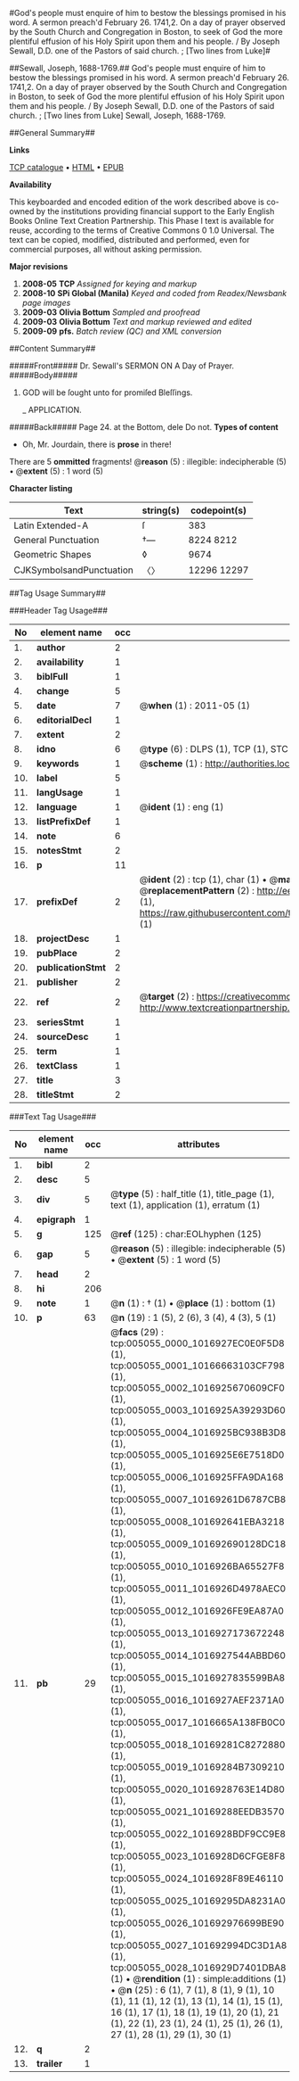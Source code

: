 #God's people must enquire of him to bestow the blessings promised in his word. A sermon preach'd February 26. 1741,2. On a day of prayer observed by the South Church and Congregation in Boston, to seek of God the more plentiful effusion of his Holy Spirit upon them and his people. / By Joseph Sewall, D.D. one of the Pastors of said church. ; [Two lines from Luke]#

##Sewall, Joseph, 1688-1769.##
God's people must enquire of him to bestow the blessings promised in his word. A sermon preach'd February 26. 1741,2. On a day of prayer observed by the South Church and Congregation in Boston, to seek of God the more plentiful effusion of his Holy Spirit upon them and his people. / By Joseph Sewall, D.D. one of the Pastors of said church. ; [Two lines from Luke]
Sewall, Joseph, 1688-1769.

##General Summary##

**Links**

[TCP catalogue](http://www.ota.ox.ac.uk/tcp/)  • 
[HTML](http://tei.it.ox.ac.uk/tcp/Texts-HTML/free/N04/N04101.html)  • 
[EPUB](http://tei.it.ox.ac.uk/tcp/Texts-EPUB/free/N04/N04101.epub)

**Availability**

This keyboarded and encoded edition of the
	       work described above is co-owned by the institutions
	       providing financial support to the Early English Books
	       Online Text Creation Partnership. This Phase I text is
	       available for reuse, according to the terms of Creative
	       Commons 0 1.0 Universal. The text can be copied,
	       modified, distributed and performed, even for
	       commercial purposes, all without asking permission.

**Major revisions**

1. __2008-05__ __TCP__ *Assigned for keying and markup*
1. __2008-10__ __SPi Global (Manila)__ *Keyed and coded from Readex/Newsbank page images*
1. __2009-03__ __Olivia Bottum__ *Sampled and proofread*
1. __2009-03__ __Olivia Bottum__ *Text and markup reviewed and edited*
1. __2009-09__ __pfs.__ *Batch review (QC) and XML conversion*

##Content Summary##

#####Front#####
Dr. Sewall's SERMON ON A Day of Prayer.
#####Body#####

1. GOD will be ſought unto for promiſed Bleſſings.

    _ APPLICATION.

#####Back#####
Page 24. at the Bottom, dele Do not.
**Types of content**

  * Oh, Mr. Jourdain, there is **prose** in there!

There are 5 **ommitted** fragments! 
 @__reason__ (5) : illegible: indecipherable (5)  •  @__extent__ (5) : 1 word (5)

**Character listing**


|Text|string(s)|codepoint(s)|
|---|---|---|
|Latin Extended-A|ſ|383|
|General Punctuation|†—|8224 8212|
|Geometric Shapes|◊|9674|
|CJKSymbolsandPunctuation|〈〉|12296 12297|

##Tag Usage Summary##

###Header Tag Usage###

|No|element name|occ|attributes|
|---|---|---|---|
|1.|__author__|2||
|2.|__availability__|1||
|3.|__biblFull__|1||
|4.|__change__|5||
|5.|__date__|7| @__when__ (1) : 2011-05 (1)|
|6.|__editorialDecl__|1||
|7.|__extent__|2||
|8.|__idno__|6| @__type__ (6) : DLPS (1), TCP (1), STC (1), NOTIS (1), IMAGE-SET (1), EVANS-CITATION (1)|
|9.|__keywords__|1| @__scheme__ (1) : http://authorities.loc.gov/ (1)|
|10.|__label__|5||
|11.|__langUsage__|1||
|12.|__language__|1| @__ident__ (1) : eng (1)|
|13.|__listPrefixDef__|1||
|14.|__note__|6||
|15.|__notesStmt__|2||
|16.|__p__|11||
|17.|__prefixDef__|2| @__ident__ (2) : tcp (1), char (1)  •  @__matchPattern__ (2) : ([0-9\-]+):([0-9IVX]+) (1), (.+) (1)  •  @__replacementPattern__ (2) : http://eebo.chadwyck.com/downloadtiff?vid=$1&page=$2 (1), https://raw.githubusercontent.com/textcreationpartnership/Texts/master/tcpchars.xml#$1 (1)|
|18.|__projectDesc__|1||
|19.|__pubPlace__|2||
|20.|__publicationStmt__|2||
|21.|__publisher__|2||
|22.|__ref__|2| @__target__ (2) : https://creativecommons.org/publicdomain/zero/1.0/ (1), http://www.textcreationpartnership.org/docs/. (1)|
|23.|__seriesStmt__|1||
|24.|__sourceDesc__|1||
|25.|__term__|1||
|26.|__textClass__|1||
|27.|__title__|3||
|28.|__titleStmt__|2||


###Text Tag Usage###

|No|element name|occ|attributes|
|---|---|---|---|
|1.|__bibl__|2||
|2.|__desc__|5||
|3.|__div__|5| @__type__ (5) : half_title (1), title_page (1), text (1), application (1), erratum (1)|
|4.|__epigraph__|1||
|5.|__g__|125| @__ref__ (125) : char:EOLhyphen (125)|
|6.|__gap__|5| @__reason__ (5) : illegible: indecipherable (5)  •  @__extent__ (5) : 1 word (5)|
|7.|__head__|2||
|8.|__hi__|206||
|9.|__note__|1| @__n__ (1) : † (1)  •  @__place__ (1) : bottom (1)|
|10.|__p__|63| @__n__ (19) : 1 (5), 2 (6), 3 (4), 4 (3), 5 (1)|
|11.|__pb__|29| @__facs__ (29) : tcp:005055_0000_1016927EC0E0F5D8 (1), tcp:005055_0001_10166663103CF798 (1), tcp:005055_0002_1016925670609CF0 (1), tcp:005055_0003_1016925A39293D60 (1), tcp:005055_0004_1016925BC938B3D8 (1), tcp:005055_0005_1016925E6E7518D0 (1), tcp:005055_0006_1016925FFA9DA168 (1), tcp:005055_0007_10169261D6787CB8 (1), tcp:005055_0008_101692641EBA3218 (1), tcp:005055_0009_101692690128DC18 (1), tcp:005055_0010_1016926BA65527F8 (1), tcp:005055_0011_1016926D4978AEC0 (1), tcp:005055_0012_1016926FE9EA87A0 (1), tcp:005055_0013_1016927173672248 (1), tcp:005055_0014_1016927544ABBD60 (1), tcp:005055_0015_1016927835599BA8 (1), tcp:005055_0016_1016927AEF2371A0 (1), tcp:005055_0017_1016665A138FB0C0 (1), tcp:005055_0018_10169281C8272880 (1), tcp:005055_0019_10169284B7309210 (1), tcp:005055_0020_1016928763E14D80 (1), tcp:005055_0021_10169288EEDB3570 (1), tcp:005055_0022_1016928BDF9CC9E8 (1), tcp:005055_0023_1016928D6CFGE8F8 (1), tcp:005055_0024_1016928F89E46110 (1), tcp:005055_0025_10169295DA8231A0 (1), tcp:005055_0026_101692976699BE90 (1), tcp:005055_0027_101692994DC3D1A8 (1), tcp:005055_0028_1016929D7401DBA8 (1)  •  @__rendition__ (1) : simple:additions (1)  •  @__n__ (25) : 6 (1), 7 (1), 8 (1), 9 (1), 10 (1), 11 (1), 12 (1), 13 (1), 14 (1), 15 (1), 16 (1), 17 (1), 18 (1), 19 (1), 20 (1), 21 (1), 22 (1), 23 (1), 24 (1), 25 (1), 26 (1), 27 (1), 28 (1), 29 (1), 30 (1)|
|12.|__q__|2||
|13.|__trailer__|1||
